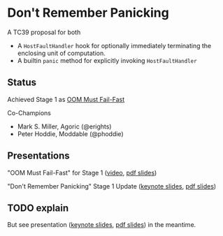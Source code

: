 # Don't Remember Panicking

A TC39 proposal for both

- A `HostFaultHandler` hook for optionally immediately terminating the enclosing unit of computation.
- A builtin `panic` method for explicitly invoking `HostFaultHandler`

## Status

Achieved Stage 1 as [OOM Must Fail-Fast](./README.md)

Co-Champions
- Mark S. Miller, Agoric (@erights)
- Peter Hoddie, Moddable (@phoddie)

## Presentations

"OOM Must Fail-Fast" for Stage 1 ([video](https://www.youtube.com/watch?v=wNM2B4GFf3s&list=PLzDw4TTug5O0ywHrOz4VevVTYr6Kj_KtW), [pdf slides](./panic-talks/oom-fails-fast-for-stage1.pdf))

"Don't Remember Panicking" Stage 1 Update ([keynote slides](./panic-talks/dont-remember-panicking.key), [pdf slides](./panic-talks/dont-remember-panicking.pdf))

## TODO explain

But see presentation ([keynote slides](./panic-talks/dont-remember-panicking.key), [pdf slides](./panic-talks/dont-remember-panicking.pdf)) in the meantime.
